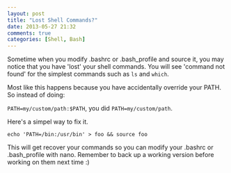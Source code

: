 ```yaml
---
layout: post
title: "Lost Shell Commands?"
date: 2013-05-27 21:32
comments: true
categories: [Shell, Bash]
---
```


Sometime when you modify .bashrc or .bash_profile and source it, you may notice that you have 'lost' your shell commands.
You will see 'command not found' for the simplest commands such as `ls` and `which`.

Most like this happens because you have accidentally override your PATH.  So instead of doing:

`PATH=my/custom/path:$PATH`, you did `PATH=my/custom/path`.

Here's a simpel way to fix it.

```
echo 'PATH=/bin:/usr/bin' > foo && source foo
```

This will get recover your commands so you can modify your .bashrc or .bash_profile with nano.  Remember to back up a working
version before working on them next time :)